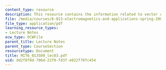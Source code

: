 ```yaml
---
content_type: resource
description: This resource contains the information related to vector operators.
file: /media/courses/6-013-electromagnetics-and-applications-spring-2009/dd2f8f0d706d22f0fd3fe022f70fc454_MIT6_013S09_lec03.pdf
file_type: application/pdf
learning_resource_types:
- Lecture Notes
ocw_type: OCWFile
parent_title: Lecture Notes
parent_type: CourseSection
resourcetype: Document
title: MIT6_013S09_lec03.pdf
uid: dd2f8f0d-706d-22f0-fd3f-e022f70fc454
---
```

